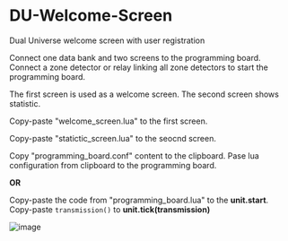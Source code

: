 # DU-Welcome-Screen
Dual Universe welcome screen with user registration

Connect one data bank and two screens to the programming board.
Connect a zone detector or relay linking all zone detectors to start the programming board.

The first screen is used as a welcome screen.
The second screen shows statistic.

Copy-paste "welcome_screen.lua" to the first screen.

Copy-paste "statictic_screen.lua" to the seocnd screen.

Copy "programming_board.conf" content to the clipboard.
Pase lua configuration from clipboard to the programming board.

**OR**

Copy-paste the code from "programming_board.lua" to the **unit.start**.
Copy-paste
```transmission()```
to **unit.tick(transmission)**



![image](https://user-images.githubusercontent.com/26741332/170002659-505b7554-2bed-44f3-a193-632fa0e871bf.png)

